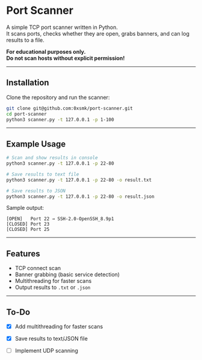 
# Port Scanner

A simple TCP port scanner written in Python.  
It scans ports, checks whether they are open, grabs banners, and can log results to a file.

**For educational purposes only.  
Do not scan hosts without explicit permission!**

---

## Installation

Clone the repository and run the scanner:

```bash
git clone git@github.com:0xsmk/port-scanner.git
cd port-scanner
python3 scanner.py -t 127.0.0.1 -p 1-100
````

---

## Example Usage

```bash
# Scan and show results in console
python3 scanner.py -t 127.0.0.1 -p 22-80

# Save results to text file
python3 scanner.py -t 127.0.0.1 -p 22-80 -o result.txt

# Save results to JSON
python3 scanner.py -t 127.0.0.1 -p 22-80 -o result.json
```

Sample output:

```
[OPEN]   Port 22 → SSH-2.0-OpenSSH_8.9p1
[CLOSED] Port 23
[CLOSED] Port 25
```

---

## Features

* TCP connect scan
* Banner grabbing (basic service detection)
* Multithreading for faster scans
* Output results to `.txt` or `.json`

---

## To-Do

* [x] Add multithreading for faster scans
* [x] Save results to text/JSON file
* [ ] Implement UDP scanning

